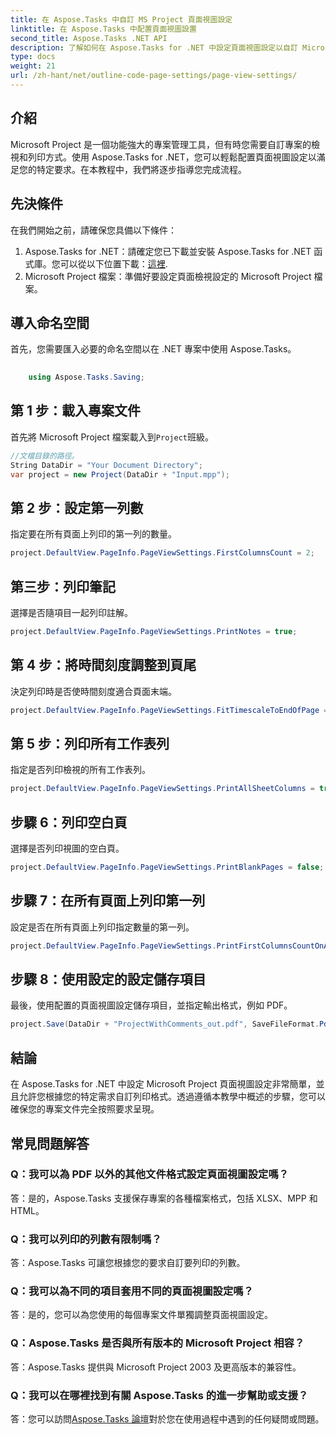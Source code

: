 ```yaml
---
title: 在 Aspose.Tasks 中自訂 MS Project 頁面視圖設定
linktitle: 在 Aspose.Tasks 中配置頁面視圖設置
second_title: Aspose.Tasks .NET API
description: 了解如何在 Aspose.Tasks for .NET 中設定頁面視圖設定以自訂 Microsoft Project 文件的列印格式。
type: docs
weight: 21
url: /zh-hant/net/outline-code-page-settings/page-view-settings/
---
```

## 介紹
Microsoft Project 是一個功能強大的專案管理工具，但有時您需要自訂專案的檢視和列印方式。使用 Aspose.Tasks for .NET，您可以輕鬆配置頁面視圖設定以滿足您的特定要求。在本教程中，我們將逐步指導您完成流程。
## 先決條件
在我們開始之前，請確保您具備以下條件：
1.  Aspose.Tasks for .NET：請確定您已下載並安裝 Aspose.Tasks for .NET 函式庫。您可以從以下位置下載：[這裡](https://releases.aspose.com/tasks/net/).
2. Microsoft Project 檔案：準備好要設定頁面檢視設定的 Microsoft Project 檔案。

## 導入命名空間
首先，您需要匯入必要的命名空間以在 .NET 專案中使用 Aspose.Tasks。
```csharp
    
    using Aspose.Tasks.Saving;
```
## 第 1 步：載入專案文件
首先將 Microsoft Project 檔案載入到`Project`班級。
```csharp
//文檔目錄的路徑。
String DataDir = "Your Document Directory";
var project = new Project(DataDir + "Input.mpp");
```
## 第 2 步：設定第一列數
指定要在所有頁面上列印的第一列的數量。
```csharp
project.DefaultView.PageInfo.PageViewSettings.FirstColumnsCount = 2;
```
## 第三步：列印筆記
選擇是否隨項目一起列印註解。
```csharp
project.DefaultView.PageInfo.PageViewSettings.PrintNotes = true;
```
## 第 4 步：將時間刻度調整到頁尾
決定列印時是否使時間刻度適合頁面末端。
```csharp
project.DefaultView.PageInfo.PageViewSettings.FitTimescaleToEndOfPage = true;
```
## 第 5 步：列印所有工作表列
指定是否列印檢視的所有工作表列。
```csharp
project.DefaultView.PageInfo.PageViewSettings.PrintAllSheetColumns = true;
```
## 步驟 6：列印空白頁
選擇是否列印視圖的空白頁。
```csharp
project.DefaultView.PageInfo.PageViewSettings.PrintBlankPages = false;
```
## 步驟 7：在所有頁面上列印第一列
設定是否在所有頁面上列印指定數量的第一列。
```csharp
project.DefaultView.PageInfo.PageViewSettings.PrintFirstColumnsCountOnAllPages = true;
```
## 步驟 8：使用設定的設定儲存項目
最後，使用配置的頁面視圖設定儲存項目，並指定輸出格式，例如 PDF。
```csharp
project.Save(DataDir + "ProjectWithComments_out.pdf", SaveFileFormat.Pdf);
```

## 結論
在 Aspose.Tasks for .NET 中設定 Microsoft Project 頁面視圖設定非常簡單，並且允許您根據您的特定需求自訂列印格式。透過遵循本教學中概述的步驟，您可以確保您的專案文件完全按照要求呈現。
## 常見問題解答
### Q：我可以為 PDF 以外的其他文件格式設定頁面視圖設定嗎？
答：是的，Aspose.Tasks 支援保存專案的各種檔案格式，包括 XLSX、MPP 和 HTML。
### Q：我可以列印的列數有限制嗎？
答：Aspose.Tasks 可讓您根據您的要求自訂要列印的列數。
### Q：我可以為不同的項目套用不同的頁面視圖設定嗎？
答：是的，您可以為您使用的每個專案文件單獨調整頁面視圖設定。
### Q：Aspose.Tasks 是否與所有版本的 Microsoft Project 相容？
答：Aspose.Tasks 提供與 Microsoft Project 2003 及更高版本的兼容性。
### Q：我可以在哪裡找到有關 Aspose.Tasks 的進一步幫助或支援？
答：您可以訪問[Aspose.Tasks 論壇](https://forum.aspose.com/c/tasks/15)對於您在使用過程中遇到的任何疑問或問題。